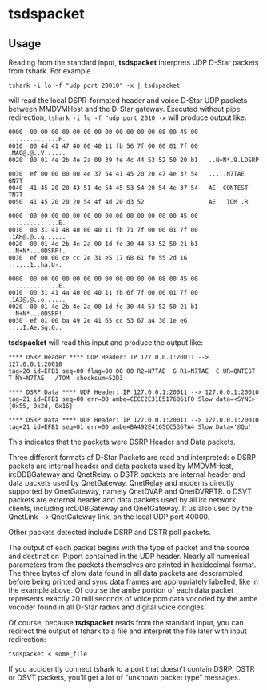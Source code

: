 # tsdspacket

## Usage

Reading from the standard input, **tsdspacket** interprets UDP D-Star packets from tshark. For example

```
tshark -i lo -f "udp port 20010" -x | tsdspacket
```
will read the local DSPR-formated header and voice D-Star UDP packets between MMDVMHost and the D-Star gateway. Executed without pipe redirection, `tshark -i lo -f "udp port 2010 -x` will produce output like:

```
0000  00 00 00 00 00 00 00 00 00 00 00 00 08 00 45 00   ..............E.
0010  00 4d 41 47 40 00 40 11 fb 56 7f 00 00 01 7f 00   .MAG@.@..V......
0020  00 01 4e 2b 4e 2a 00 39 fe 4c 44 53 52 50 20 b1   ..N+N*.9.LDSRP .
0030  ef 00 00 00 00 4e 37 54 41 45 20 20 47 4e 37 54   .....N7TAE  GN7T
0040  41 45 20 20 43 51 4e 54 45 53 54 20 54 4e 37 54   AE  CQNTEST TN7T
0050  41 45 20 20 20 54 4f 4d 20 d3 52                  AE   TOM .R

0000  00 00 00 00 00 00 00 00 00 00 00 00 08 00 45 00   ..............E.
0010  00 31 41 48 40 00 40 11 fb 71 7f 00 00 01 7f 00   .1AH@.@..q......
0020  00 01 4e 2b 4e 2a 00 1d fe 30 44 53 52 50 21 b1   ..N+N*...0DSRP!.
0030  ef 00 00 ce cc 2e 31 e5 17 68 61 f0 55 2d 16      ......1..ha.U-.

0000  00 00 00 00 00 00 00 00 00 00 00 00 08 00 45 00   ..............E.
0010  00 31 41 4a 40 00 40 11 fb 6f 7f 00 00 01 7f 00   .1AJ@.@..o......
0020  00 01 4e 2b 4e 2a 00 1d fe 30 44 53 52 50 21 b1   ..N+N*...0DSRP!.
0030  ef 01 00 ba 49 2e 41 65 cc 53 67 a4 30 1e e6      ....I.Ae.Sg.0..
```

**tsdspacket** will read this input and produce the output like:

```
**** DSRP Header **** UDP Header: IP 127.0.0.1:20011 --> 127.0.0.1:20010
tag=20 id=EFB1 seq=00 flag=00 00 00 R2=N7TAE  G R1=N7TAE  C UR=QNTEST T MY=N7TAE   /TOM  checksum=52D3

**** DSRP Data **** UDP Header: IP 127.0.0.1:20011 --> 127.0.0.1:20010
tag=21 id=EFB1 seq=00 err=00 ambe=CECC2E31E5176861F0 Slow data=<SYNC> {0x55, 0x2d, 0x16}

**** DSRP Data **** UDP Header: IP 127.0.0.1:20011 --> 127.0.0.1:20010
tag=21 id=EFB1 seq=01 err=00 ambe=BA492E4165CC5367A4 Slow Data='@Qu'
```

This indicates that the packets were DSRP Header and Data packets.

Three different formats of D-Star Packets are read and interpreted:
o DSRP packets are internal header and data packets used by MMDVMHost, ircDDBGateway and QnetRelay.
o DSTR packets are internal header and data packets used by QnetGateway, QnetRelay and modems directly supported by QnetGateway, namely QnetDVAP and QnetDVRPTR.
o DSVT packets are external header and data packets used by all irc network clients, including ircDDBGateway and QnetGateway. It us also used by the QnetLink --> QnetGateway link, on the local UDP port 40000.

Other packets detected include DSRP and DSTR poll packets.

The output of each packet begins with the type of packet and the source and destination IP:port contained in the UDP header. Nearly all numerical parameters from the packets themselves are printed in hexidecimal format. The three bytes of slow data found in all data packets are descrambled before being printed and sync data frames are appropriately labelled, like in the example above. Of course the ambe portion of each data packet represents exactly 20 milliseconds of voice pcm data vocoded by the ambe vocoder found in all D-Star radios and digital voice dongles.

Of course, because **tsdspacket** reads from the standard input, you can redirect the output of tshark to a file and interpret the file later with input redirection:

```
tsdspacket < some_file
```

If you accidently connect tshark to a port that doesn't contain DSRP, DSTR or DSVT packets, you'll get a lot of "unknown packet type" messages.

